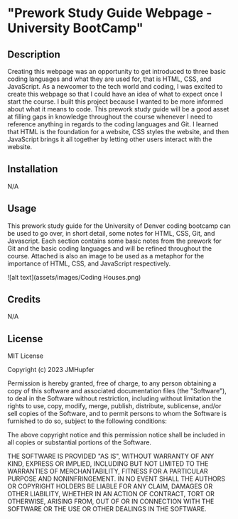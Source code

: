 # "Prework Study Guide Webpage - University BootCamp"

## Description

Creating this webpage was an opportunity to get introduced to three basic coding languages and what they are used for, that is HTML, CSS, and JavaScript. As a newcomer to the tech world and coding, I was excited to create this webpage so that I could have an idea of what to expect once I start the course. I built this project because I wanted to be more informed about what it means to code. This prework study guide will be a good asset at filling gaps in knowledge throughout the course whenever I need to reference anything in regards to the coding languages and Git. I learned that HTML is the foundation for a website, CSS styles the website, and then JavaScript brings it all together by letting other users interact with the website. 

## Installation

N/A

## Usage

This prework study guide for the University of Denver coding bootcamp can be used to go over, in short detail, some notes for HTML, CSS, Git, and Javascript. Each section contains some basic notes from the prework for Git and the basic coding languages and will be refined throughout the course. Attached is also an image to be used as a metaphor for the importance of HTML, CSS, and JavaScript respectively.

![alt text](assets/images/Coding Houses.png)

## Credits

N/A

## License

MIT License

Copyright (c) 2023 JMHupfer

Permission is hereby granted, free of charge, to any person obtaining a copy
of this software and associated documentation files (the "Software"), to deal
in the Software without restriction, including without limitation the rights
to use, copy, modify, merge, publish, distribute, sublicense, and/or sell
copies of the Software, and to permit persons to whom the Software is
furnished to do so, subject to the following conditions:

The above copyright notice and this permission notice shall be included in all
copies or substantial portions of the Software.

THE SOFTWARE IS PROVIDED "AS IS", WITHOUT WARRANTY OF ANY KIND, EXPRESS OR
IMPLIED, INCLUDING BUT NOT LIMITED TO THE WARRANTIES OF MERCHANTABILITY,
FITNESS FOR A PARTICULAR PURPOSE AND NONINFRINGEMENT. IN NO EVENT SHALL THE
AUTHORS OR COPYRIGHT HOLDERS BE LIABLE FOR ANY CLAIM, DAMAGES OR OTHER
LIABILITY, WHETHER IN AN ACTION OF CONTRACT, TORT OR OTHERWISE, ARISING FROM,
OUT OF OR IN CONNECTION WITH THE SOFTWARE OR THE USE OR OTHER DEALINGS IN THE
SOFTWARE.
